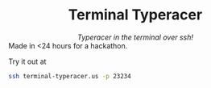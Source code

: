 <div align="center">
  <h1>Terminal Typeracer</h1>
  <i> Typeracer in the terminal over ssh!</i>
</div>
Made in <24 hours for a hackathon.

Try it out at

```bash
ssh terminal-typeracer.us -p 23234
```

